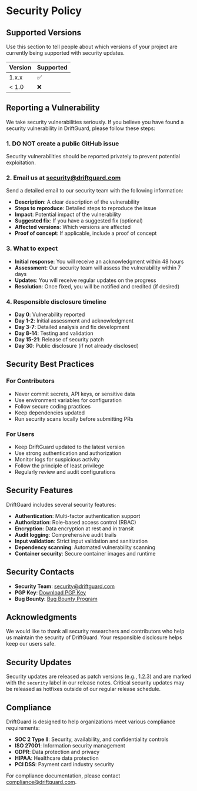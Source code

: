 # Security Policy

## Supported Versions

Use this section to tell people about which versions of your project are currently being supported with security updates.

| Version | Supported          |
| ------- | ------------------ |
| 1.x.x   | :white_check_mark: |
| < 1.0   | :x:                |

## Reporting a Vulnerability

We take security vulnerabilities seriously. If you believe you have found a security vulnerability in DriftGuard, please follow these steps:

### 1. **DO NOT** create a public GitHub issue
Security vulnerabilities should be reported privately to prevent potential exploitation.

### 2. Email us at security@driftguard.com
Send a detailed email to our security team with the following information:

- **Description**: A clear description of the vulnerability
- **Steps to reproduce**: Detailed steps to reproduce the issue
- **Impact**: Potential impact of the vulnerability
- **Suggested fix**: If you have a suggested fix (optional)
- **Affected versions**: Which versions are affected
- **Proof of concept**: If applicable, include a proof of concept

### 3. What to expect
- **Initial response**: You will receive an acknowledgment within 48 hours
- **Assessment**: Our security team will assess the vulnerability within 7 days
- **Updates**: You will receive regular updates on the progress
- **Resolution**: Once fixed, you will be notified and credited (if desired)

### 4. Responsible disclosure timeline
- **Day 0**: Vulnerability reported
- **Day 1-2**: Initial assessment and acknowledgment
- **Day 3-7**: Detailed analysis and fix development
- **Day 8-14**: Testing and validation
- **Day 15-21**: Release of security patch
- **Day 30**: Public disclosure (if not already disclosed)

## Security Best Practices

### For Contributors
- Never commit secrets, API keys, or sensitive data
- Use environment variables for configuration
- Follow secure coding practices
- Keep dependencies updated
- Run security scans locally before submitting PRs

### For Users
- Keep DriftGuard updated to the latest version
- Use strong authentication and authorization
- Monitor logs for suspicious activity
- Follow the principle of least privilege
- Regularly review and audit configurations

## Security Features

DriftGuard includes several security features:

- **Authentication**: Multi-factor authentication support
- **Authorization**: Role-based access control (RBAC)
- **Encryption**: Data encryption at rest and in transit
- **Audit logging**: Comprehensive audit trails
- **Input validation**: Strict input validation and sanitization
- **Dependency scanning**: Automated vulnerability scanning
- **Container security**: Secure container images and runtime

## Security Contacts

- **Security Team**: security@driftguard.com
- **PGP Key**: [Download PGP Key](https://driftguard.com/security/pgp-key.asc)
- **Bug Bounty**: [Bug Bounty Program](https://driftguard.com/security/bug-bounty)

## Acknowledgments

We would like to thank all security researchers and contributors who help us maintain the security of DriftGuard. Your responsible disclosure helps keep our users safe.

## Security Updates

Security updates are released as patch versions (e.g., 1.2.3) and are marked with the `security` label in our release notes. Critical security updates may be released as hotfixes outside of our regular release schedule.

## Compliance

DriftGuard is designed to help organizations meet various compliance requirements:

- **SOC 2 Type II**: Security, availability, and confidentiality controls
- **ISO 27001**: Information security management
- **GDPR**: Data protection and privacy
- **HIPAA**: Healthcare data protection
- **PCI DSS**: Payment card industry security

For compliance documentation, please contact compliance@driftguard.com. 